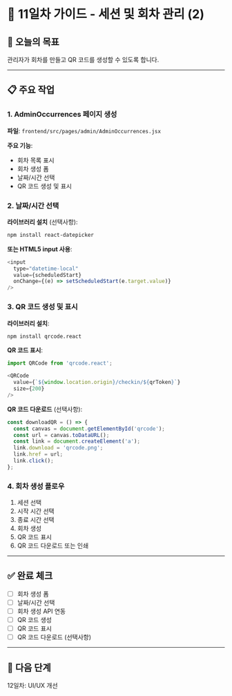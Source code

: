# 📅 11일차 가이드 - 세션 및 회차 관리 (2)

## 🎯 오늘의 목표
관리자가 회차를 만들고 QR 코드를 생성할 수 있도록 합니다.

---

## 📋 주요 작업

### 1. AdminOccurrences 페이지 생성

**파일**: `frontend/src/pages/admin/AdminOccurrences.jsx`

**주요 기능**:
- 회차 목록 표시
- 회차 생성 폼
- 날짜/시간 선택
- QR 코드 생성 및 표시

### 2. 날짜/시간 선택

**라이브러리 설치** (선택사항):
```bash
npm install react-datepicker
```

**또는 HTML5 input 사용**:
```javascript
<input 
  type="datetime-local" 
  value={scheduledStart}
  onChange={(e) => setScheduledStart(e.target.value)}
/>
```

### 3. QR 코드 생성 및 표시

**라이브러리 설치**:
```bash
npm install qrcode.react
```

**QR 코드 표시**:
```javascript
import QRCode from 'qrcode.react';

<QRCode 
  value={`${window.location.origin}/checkin/${qrToken}`}
  size={200}
/>
```

**QR 코드 다운로드** (선택사항):
```javascript
const downloadQR = () => {
  const canvas = document.getElementById('qrcode');
  const url = canvas.toDataURL();
  const link = document.createElement('a');
  link.download = 'qrcode.png';
  link.href = url;
  link.click();
};
```

### 4. 회차 생성 플로우

1. 세션 선택
2. 시작 시간 선택
3. 종료 시간 선택
4. 회차 생성
5. QR 코드 표시
6. QR 코드 다운로드 또는 인쇄

---

## ✅ 완료 체크

- [ ] 회차 생성 폼
- [ ] 날짜/시간 선택
- [ ] 회차 생성 API 연동
- [ ] QR 코드 생성
- [ ] QR 코드 표시
- [ ] QR 코드 다운로드 (선택사항)

---

## 🌟 다음 단계

12일차: UI/UX 개선

